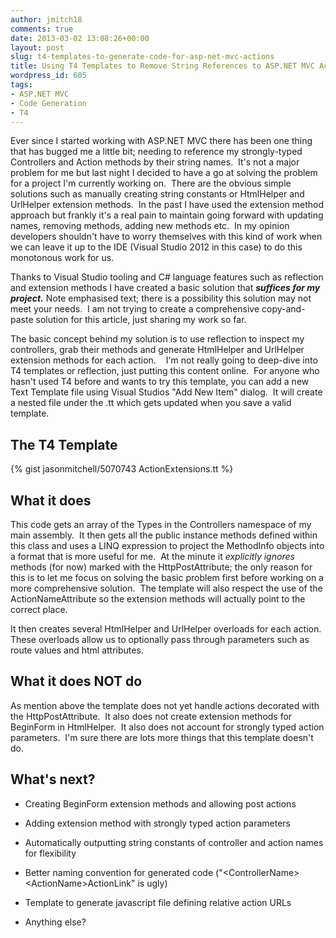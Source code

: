 ```yaml
---
author: jmitch18
comments: true
date: 2013-03-02 13:08:26+00:00
layout: post
slug: t4-templates-to-generate-code-for-asp-net-mvc-actions
title: Using T4 Templates to Remove String References to ASP.NET MVC Actions
wordpress_id: 605
tags:
- ASP.NET MVC
- Code Generation
- T4
---
```


Ever since I started working with ASP.NET MVC there has been one thing that has bugged me a little bit; needing to reference my strongly-typed Controllers and Action methods by their string names.  It's not a major problem for me but last night I decided to have a go at solving the problem for a project I'm currently working on.  There are the obvious simple solutions such as manually creating string constants or HtmlHelper and UrlHelper extension methods.  In the past I have used the extension method approach but frankly it's a real pain to maintain going forward with updating names, removing methods, adding new methods etc.  In my opinion developers shouldn't have to worry themselves with this kind of work when we can leave it up to the IDE (Visual Studio 2012 in this case) to do this monotonous work for us.

Thanks to Visual Studio tooling and C# language features such as reflection and extension methods I have created a basic solution that **_suffices for my project._** Note emphasised text; there is a possibility this solution may not meet your needs.  I am not trying to create a comprehensive copy-and-paste solution for this article, just sharing my work so far.

<!-- more -->

The basic concept behind my solution is to use reflection to inspect my controllers, grab their methods and generate HtmlHelper and UrlHelper extension methods for each action.    I'm not really going to deep-dive into T4 templates or reflection, just putting this content online.  For anyone who hasn't used T4 before and wants to try this template, you can add a new Text Template file using Visual Studios "Add New Item" dialog.  It will create a nested file under the .tt which gets updated when you save a valid template.


## The T4 Template

{% gist jasonmitchell/5070743 ActionExtensions.tt %}


## What it does


This code gets an array of the Types in the Controllers namespace of my main assembly.  It then gets all the public instance methods defined within this class and uses a LINQ expression to project the MethodInfo objects into a format that is more useful for me.  At the minute it _explicitly ignores_ methods (for now) marked with the HttpPostAttribute; the only reason for this is to let me focus on solving the basic problem first before working on a more comprehensive solution.  The template will also respect the use of the ActionNameAttribute so the extension methods will actually point to the correct place.

It then creates several HtmlHelper and UrlHelper overloads for each action.  These overloads allow us to optionally pass through parameters such as route values and html attributes.


## What it does NOT do


As mention above the template does not yet handle actions decorated with the HttpPostAttribute.  It also does not create extension methods for BeginForm in HtmlHelper.  It also does not account for strongly typed action parameters.  I'm sure there are lots more things that this template doesn't do.


## What's next?






  * Creating BeginForm extension methods and allowing post actions


  * Adding extension method with strongly typed action parameters


  * Automatically outputting string constants of controller and action names for flexibility


  * Better naming convention for generated code ("&lt;ControllerName&gt;&lt;ActionName&gt;ActionLink" is ugly)


  * Template to generate javascript file defining relative action URLs


  * Anything else?


